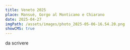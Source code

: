 ```yaml
---
title: Veneto 2025
place: Mansuè, Gorgo al Monticano e Chiarano
date: 2025-04-27
imgPath: /assets/images/photo_2025-05-06-16.54.20.png
showCMS: true
---
```

d﻿a scrivere